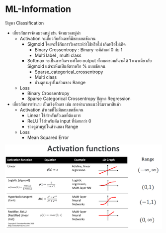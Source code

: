 # ML-Information

ปัญหา Classification 
 - เกี่ยวกับการจัดหมวดหมู่ เช่น จัดหมวดหมู่คำ
   - Activation จะเกี่ยวกับตัวเลขที่มีขอบเขตชัดเจน
     - Sigmoid โดยจะใช้กับการวิเคราะห์ว่าใช้หรือไม่ เกิดหรือไม่เกิด
       - Binary Crossentropy : Binary จะมีค่าแค่ 0 กับ 1
       - Multi label , multi class
     - Softmax จะเป็นการวิเคราะห์โดย output ทั้งหมดรวมกันจะได้ 1 แนวเดียวกับ Sigmoid แต่จะเห็นเป็นอัตราหรือ % แบบชัดเจน
       - Sparse_categorical_crossentropy
       - Multi class
       - ช่วงดูตามรูปในส่วนของ Range
   - Loss
     - Binary Crossentropy
     - Sparse Categorical Crossentropy
ปัญหา Regression 
 - เกี่ยวกับการทำนาย เป็นเชิงตัวเลข เช่น การคำนวณแนวโน้มราคาสินค้า
   - Activation ตัวเลขที่ไม่มีขอบเขตชัดเจน
     - Linear ใช้สำหรับตัวเลขที่ต้องการ
     - ReLU ใช้สำหรับตัด input ที่น้อยกว่า 0
     - ช่วงดูตามรูปในส่วนของ Range
   - Loss
     - Mean Squared Error

![Alt text](image/image.png)